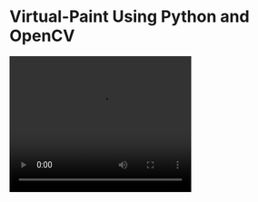 # Virtual-Paint Using Python and OpenCV
<video width="320" height="240" controls>
  <source src="https://youtu.be/8qnTQ02dVKE" type="video/mp4">
</video>
